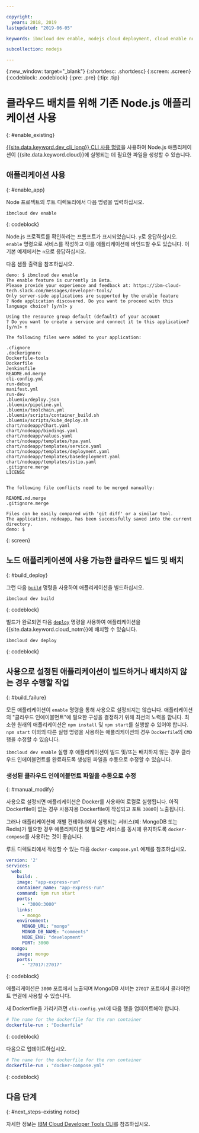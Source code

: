 ```yaml
---

copyright:
  years: 2018, 2019
lastupdated: "2019-06-05"

keywords: ibmcloud dev enable, nodejs cloud deployment, cloud enable nodejs, deploy nodejs, build nodejs cloud, nodejs debug

subcollection: nodejs

---
```


{:new_window: target="_blank"}
{:shortdesc: .shortdesc}
{:screen: .screen}
{:codeblock: .codeblock}
{:pre: .pre}
{:tip: .tip}

# 클라우드 배치를 위해 기존 Node.js 애플리케이션 사용
{: #enable_existing}

[{{site.data.keyword.dev_cli_long}} CLI 사용 명령](/docs/cli/idt?topic=cloud-cli-idt-cli#enable)을 사용하여 Node.js 애플리케이션이 {{site.data.keyword.cloud}}에 실행되는 데 필요한 파일을 생성할 수 있습니다.

## 애플리케이션 사용
{: #enable_app}

Node 프로젝트의 루트 디렉토리에서 다음 명령을 입력하십시오.
```
ibmcloud dev enable
```
{: codeblock}

Node.js 프로젝트를 확인하라는 프롬프트가 표시되었습니다. `y`로 응답하십시오. `enable` 명령으로 서비스를 작성하고 이를 애플리케이션에 바인드할 수도 있습니다. 이 기본 예제에서는 `n`으로 응답하십시오.

다음 샘플 출력을 참조하십시오.
```
demo: $ ibmcloud dev enable
The enable feature is currently in Beta.
Please provide your experience and feedback at: https://ibm-cloud-tech.slack.com/messages/developer-tools/
Only server-side applications are supported by the enable feature
? Node application discovered. Do you want to proceed with this language choice? [y/n]> y

Using the resource group default (default) of your account
? Do you want to create a service and connect it to this application? [y/n]> n
                                    
The following files were added to your application:

.cfignore
.dockerignore
Dockerfile-tools
Dockerfile
Jenkinsfile
README.md.merge
cli-config.yml
run-debug
manifest.yml
run-dev
.bluemix/deploy.json
.bluemix/pipeline.yml
.bluemix/toolchain.yml
.bluemix/scripts/container_build.sh
.bluemix/scripts/kube_deploy.sh
chart/nodeapp/Chart.yaml
chart/nodeapp/bindings.yaml
chart/nodeapp/values.yaml
chart/nodeapp/templates/hpa.yaml
chart/nodeapp/templates/service.yaml
chart/nodeapp/templates/deployment.yaml
chart/nodeapp/templates/basedeployment.yaml
chart/nodeapp/templates/istio.yaml
.gitignore.merge
LICENSE


The following file conflicts need to be merged manually:

README.md.merge
.gitignore.merge

Files can be easily compared with 'git diff' or a similar tool.
The application, nodeapp, has been successfully saved into the current directory.
demo: $
```
{: screen}

## 노드 애플리케이션에 사용 가능한 클라우드 빌드 및 배치
{: #build_deploy}

그런 다음 [`build`](/docs/cli/idt?topic=cloud-cli-idt-cli#build) 명령을 사용하여 애플리케이션을 빌드하십시오.
```
ibmcloud dev build
```
{: codeblock}

빌드가 완료되면 다음 [`deploy`](/docs/cli/idt?topic=cloud-cli-idt-cli#deploy) 명령을 사용하여 애플리케이션을 {{site.data.keyword.cloud_notm}}에 배치할 수 있습니다.
```
ibmcloud dev deploy
```
{: codeblock}

## 사용으로 설정된 애플리케이션이 빌드하거나 배치하지 않는 경우 수행할 작업
{: #build_failure}

모든 애플리케이션이 `enable` 명령을 통해 사용으로 설정되지는 않습니다. 애플리케이션의 "클라우드 인에이블먼트"에 필요한 구성을 결정하기 위해 최선의 노력을 합니다. 최소한 원래의 애플리케이션은 `npm install` 및 `npm start`를 실행할 수 있어야 합니다. `npm start` 이외의 다른 실행 명령을 사용하는 애플리케이션의 경우 `Dockerfile`의 `CMD` 행을 수정할 수 있습니다.

`ibmcloud dev enable` 실행 후 애플리케이션이 빌드 및/또는 배치하지 않는 경우 클라우드 인에이블먼트를 완료하도록 생성된 파일을 수동으로 수정할 수 있습니다.

### 생성된 클라우드 인에이블먼트 파일을 수동으로 수정
{: #manual_modify}

사용으로 설정되면 애플리케이션은 Docker를 사용하여 로컬로 실행됩니다. 아직 Dockerfile이 없는 경우 사용자용 Dockerfile이 작성되고 포트 `3000`이 노출됩니다.

그러나 애플리케이션에 개별 컨테이너에서 실행되는 서비스(예: MongoDB 또는 Redis)가 필요한 경우 애플리케이션 및 필요한 서비스를 동시에 유지하도록 `docker-compose`를 사용하는 것이 좋습니다.

루트 디렉토리에서 작성할 수 있는 다음 `docker-compose.yml` 예제를 참조하십시오.
```yaml
version: '2'
services:
  web:
    build: .
    image: "app-express-run"
    container_name: "app-express-run"
    command: npm run start
    ports:
      - "3000:3000"
    links:
      - mongo
    environment:
      MONGO_URL: "mongo"
      MONGO_DB_NAME: "comments"
      NODE_ENV: "development"
      PORT: 3000
  mongo:
    image: mongo
    ports:
      - "27017:27017" 
```
{: codeblock}

애플리케이션은 `3000` 포트에서 노출되며 MongoDB 서버는 `27017` 포트에서 클라이언트 연결에 사용할 수 있습니다.

새 Dockerfile을 가리키려면 `cli-config.yml`에 다음 행을 업데이트해야 합니다. 
```yaml
# The name for the dockerfile for the run container
dockerfile-run : "Dockerfile"
```
{: codeblock}

다음으로 업데이트하십시오.
```yaml
# The name for the dockerfile for the run container
dockerfile-run : "docker-compose.yml"
```
{: codeblock}

## 다음 단계
{: #next_steps-existing notoc}

자세한 정보는 [IBM Cloud Developer Tools CLI](/docs/cli/idt?topic=cloud-cli-idt-cli#idt-cli)를 참조하십시오.
